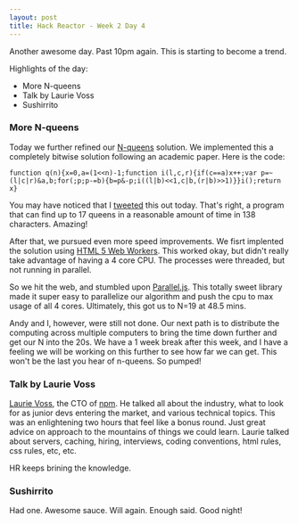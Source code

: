 ```yaml
---
layout: post
title: Hack Reactor - Week 2 Day 4
---
```


Another awesome day.  Past 10pm again.  This is starting to become a trend.

Highlights of the day:

* More N-queens
* Talk by Laurie Voss
* Sushirrito

### More N-queens

Today we further refined our [N-queens](http://en.wikipedia.org/wiki/Eight_queens_puzzle) solution.  We implemented this a completely bitwise solution following an academic paper.  Here is the code:

    function q(n){x=0,a=(1<<n)-1;function i(l,c,r){if(c==a)x++;var p=~(l|c|r)&a,b;for(;p;p-=b){b=p&-p;i((l|b)<<1,c|b,(r|b)>>1)}}i();return x}

You may have noticed that I [tweeted](https://twitter.com/zdlopez/status/545678947325722624) this out today.  That's right, a program that can find up to 17 queens in a reasonable amount of time in 138 characters.  Amazing!

After that, we pursued even more speed improvements.  We fisrt implented the solution using [HTML 5 Web Workers](http://www.html5rocks.com/en/tutorials/workers/basics/).  This worked okay, but didn't really take advantage of having a 4 core CPU.  The processes were threaded, but not running in parallel.

So we hit the web, and stumbled upon [Parallel.js](http://adambom.github.io/parallel.js/).  This totally sweet library made it super easy to parallelize our algorithm and push the cpu to max usage of all 4 cores.  Ultimately, this got us to N=19 at 48.5 mins.  

Andy and I, however, were still not done.  Our next path is to distribute the computing across multiple computers to bring the time down further and get our N into the 20s.  We have a 1 week break after this week, and I have a feeling we will be working on this further to see how far we can get.  This won't be the last you hear of n-queens.  So pumped!

### Talk by Laurie Voss

[Laurie Voss](http://seldo.com/), the CTO of [npm](https://www.npmjs.com/).  He talked all about the industry, what to look for as junior devs entering the market, and various technical topics.  This was an enlightening two hours that feel like a bonus round.  Just great advice on approach to the mountains of things we could learn.  Laurie talked about servers, caching, hiring, interviews, coding conventions, html rules, css rules, etc, etc.  

HR keeps brining the knowledge.  

### Sushirrito

Had one.  Awesome sauce.  Will again.  Enough said.  Good night!
